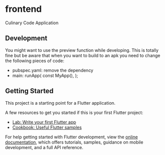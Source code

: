 # frontend

Culinary Code Application

## Development
You might want to use the preview function while developing. This is totally fine but be aware that when you want to build to an apk you need to change the following pieces of code:
- pubspec.yaml: remove the dependency
- main: runApp(
  const MyApp(),
  );

## Getting Started

This project is a starting point for a Flutter application.

A few resources to get you started if this is your first Flutter project:

- [Lab: Write your first Flutter app](https://docs.flutter.dev/get-started/codelab)
- [Cookbook: Useful Flutter samples](https://docs.flutter.dev/cookbook)

For help getting started with Flutter development, view the
[online documentation](https://docs.flutter.dev/), which offers tutorials,
samples, guidance on mobile development, and a full API reference.
